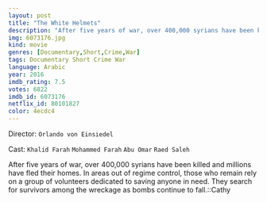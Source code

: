 ```yaml
---
layout: post
title: "The White Helmets"
description: "After five years of war, over 400,000 syrians have been killed and millions have fled their homes. In areas out of regime control, those who remain rely on a group of volunteers dedicated to saving anyone in need. They search for survivors among the wreckage as bombs continue to fall..."
img: 6073176.jpg
kind: movie
genres: [Documentary,Short,Crime,War]
tags: Documentary Short Crime War 
language: Arabic
year: 2016
imdb_rating: 7.5
votes: 6822
imdb_id: 6073176
netflix_id: 80101827
color: 4ecdc4
---
```

Director: `Orlando von Einsiedel`  

Cast: `Khalid Farah` `Mohammed Farah` `Abu Omar` `Raed Saleh` 

After five years of war, over 400,000 syrians have been killed and millions have fled their homes. In areas out of regime control, those who remain rely on a group of volunteers dedicated to saving anyone in need. They search for survivors among the wreckage as bombs continue to fall.::Cathy